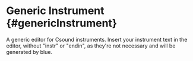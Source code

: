 Generic Instrument {#genericInstrument}
==================

A generic editor for Csound instruments. Insert your instrument text in
the editor, without \"instr\" or \"endin\", as they\'re not necessary
and will be generated by blue.
